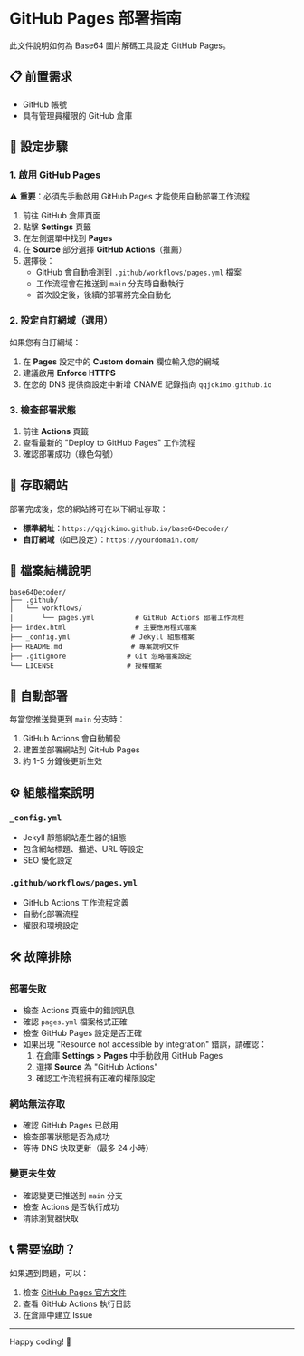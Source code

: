 # GitHub Pages 部署指南

此文件說明如何為 Base64 圖片解碼工具設定 GitHub Pages。

## 📋 前置需求

- GitHub 帳號
- 具有管理員權限的 GitHub 倉庫

## 🚀 設定步驟

### 1. 啟用 GitHub Pages

⚠️ **重要**：必須先手動啟用 GitHub Pages 才能使用自動部署工作流程

1. 前往 GitHub 倉庫頁面
2. 點擊 **Settings** 頁籤
3. 在左側選單中找到 **Pages**
4. 在 **Source** 部分選擇 **GitHub Actions**（推薦）
5. 選擇後：
   - GitHub 會自動檢測到 `.github/workflows/pages.yml` 檔案
   - 工作流程會在推送到 `main` 分支時自動執行
   - 首次設定後，後續的部署將完全自動化

### 2. 設定自訂網域（選用）

如果您有自訂網域：

1. 在 **Pages** 設定中的 **Custom domain** 欄位輸入您的網域
2. 建議啟用 **Enforce HTTPS**
3. 在您的 DNS 提供商設定中新增 CNAME 記錄指向 `qqjckimo.github.io`

### 3. 檢查部署狀態

1. 前往 **Actions** 頁籤
2. 查看最新的 "Deploy to GitHub Pages" 工作流程
3. 確認部署成功（綠色勾號）

## 🔗 存取網站

部署完成後，您的網站將可在以下網址存取：

- **標準網址**：`https://qqjckimo.github.io/base64Decoder/`
- **自訂網域**（如已設定）：`https://yourdomain.com/`

## 📁 檔案結構說明

```
base64Decoder/
├── .github/
│   └── workflows/
│       └── pages.yml          # GitHub Actions 部署工作流程
├── index.html                 # 主要應用程式檔案
├── _config.yml               # Jekyll 組態檔案
├── README.md                 # 專案說明文件
├── .gitignore               # Git 忽略檔案設定
└── LICENSE                  # 授權檔案
```

## 🔄 自動部署

每當您推送變更到 `main` 分支時：

1. GitHub Actions 會自動觸發
2. 建置並部署網站到 GitHub Pages
3. 約 1-5 分鐘後更新生效

## ⚙️ 組態檔案說明

### `_config.yml`
- Jekyll 靜態網站產生器的組態
- 包含網站標題、描述、URL 等設定
- SEO 優化設定

### `.github/workflows/pages.yml`
- GitHub Actions 工作流程定義
- 自動化部署流程
- 權限和環境設定

## 🛠️ 故障排除

### 部署失敗
- 檢查 Actions 頁籤中的錯誤訊息
- 確認 `pages.yml` 檔案格式正確
- 檢查 GitHub Pages 設定是否正確
- 如果出現 "Resource not accessible by integration" 錯誤，請確認：
  1. 在倉庫 **Settings > Pages** 中手動啟用 GitHub Pages
  2. 選擇 **Source** 為 "GitHub Actions"
  3. 確認工作流程擁有正確的權限設定

### 網站無法存取
- 確認 GitHub Pages 已啟用
- 檢查部署狀態是否為成功
- 等待 DNS 快取更新（最多 24 小時）

### 變更未生效
- 確認變更已推送到 `main` 分支
- 檢查 Actions 是否執行成功
- 清除瀏覽器快取

## 📞 需要協助？

如果遇到問題，可以：

1. 檢查 [GitHub Pages 官方文件](https://docs.github.com/en/pages)
2. 查看 GitHub Actions 執行日誌
3. 在倉庫中建立 Issue

---

Happy coding! 🎉